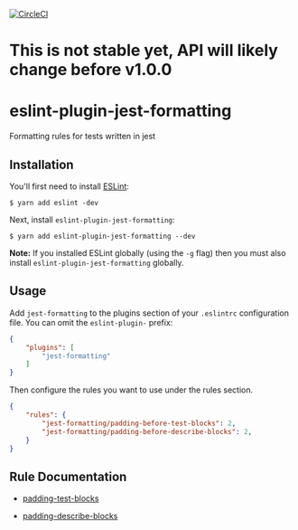 [![CircleCI](https://circleci.com/gh/dangreenisrael/eslint-plugin-jest-formatting/tree/master.svg?style=svg)](https://circleci.com/gh/dangreenisrael/eslint-plugin-jest-formatting/tree/master)

# This is not stable yet, API will likely change before v1.0.0

# eslint-plugin-jest-formatting

Formatting rules for tests written in jest

## Installation

You'll first need to install [ESLint](http://eslint.org):

```
$ yarn add eslint -dev
```

Next, install `eslint-plugin-jest-formatting`:

```
$ yarn add eslint-plugin-jest-formatting --dev
```

**Note:** If you installed ESLint globally (using the `-g` flag) then you must also install `eslint-plugin-jest-formatting` globally.

## Usage

Add `jest-formatting` to the plugins section of your `.eslintrc` configuration file. You can omit the `eslint-plugin-` prefix:

```json
{
    "plugins": [
        "jest-formatting"
    ]
}
```


Then configure the rules you want to use under the rules section.

```json
{
    "rules": {
        "jest-formatting/padding-before-test-blocks": 2,
        "jest-formatting/padding-before-describe-blocks": 2,
    }
}
```

## Rule Documentation

* [padding-test-blocks](docs/rules/padding-test-blocks.md)

* [padding-describe-blocks](docs/rules/padding-describe-blocks.md)




